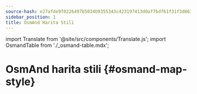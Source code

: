 ```yaml
---
source-hash: e27afde9f0226497b5034b9355343c423197413d0af7bdf61f31f3d86311f7e5
sidebar_position: 1
title: OsmAnd Harita Stili
---
```


import Translate from '@site/src/components/Translate.js';
import OsmandTable from './_osmand-table.mdx';

# OsmAnd harita stili {#osmand-map-style}
<Translate android="yes" id="default_render_descr" />

<OsmandTable/>